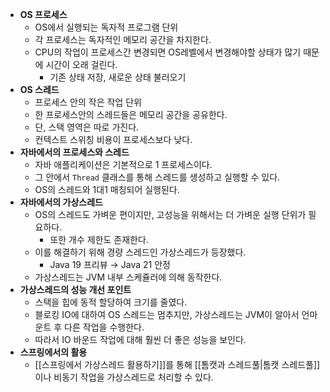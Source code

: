 - **OS 프로세스**
    - OS에서 실행되는 독자적 프로그램 단위
    - 각 프로세스는 독자적인 메모리 공간을 차지한다.
    - CPU의 작업이 프로세스간 변경되면 OS레벨에서 변경해야할 상태가 많기 때문에 시간이 오래 걸린다.
        - 기존 상태 저장, 새로운 상태 불러오기
- **OS 스레드**
    - 프로세스 안의 작은 작업 단위
    - 한 프로세스안의 스레드들은 메모리 공간을 공유한다.
    - 단, 스택 영역은 따로 가진다.
    - 컨텍스트 스위칭 비용이 프로세스보다 낮다.
- **자바에서의 프로세스와 스레드**
    - 자바 애플리케이션은 기본적으로 1 프로세스이다.
    - 그 안에서 `Thread` 클래스를 통해 스레드를 생성하고 실행할 수 있다.
    - OS의 스레드와 1대1 매칭되어 실행된다.
- **자바에서의 가상스레드**
    - OS의 스레드도 가벼운 편이지만, 고성능을 위해서는 더 가벼운 실행 단위가 필요하다.
        - 또한 개수 제한도 존재한다.
    - 이를 해결하기 위해 경량 스레드인 가상스레드가 등장했다.
        - Java 19 프리뷰 → Java 21 안정
    - 가상스레드는 JVM 내부 스케쥴러에 의해 동작한다.
- **가상스레드의 성능 개선 포인트**
    - 스택을 힙에 동적 할당하여 크기를 줄였다.
    - 블로킹 IO에 대하여 OS 스레드는 멈추지만, 가상스레드는 JVM이 알아서 언마운트 후 다른 작업을 수행한다.
    - 따라서 IO 바운드 작업에 대해 훨씬 더 좋은 성능을 보인다.
- **스프링에서의 활용**
    - [[스프링에서 가상스레드 활용하기]]를 통해 [[톰캣과 스레드풀|톰캣 스레드풀]]이나 비동기 작업을 가상스레드로 처리할 수 있다.